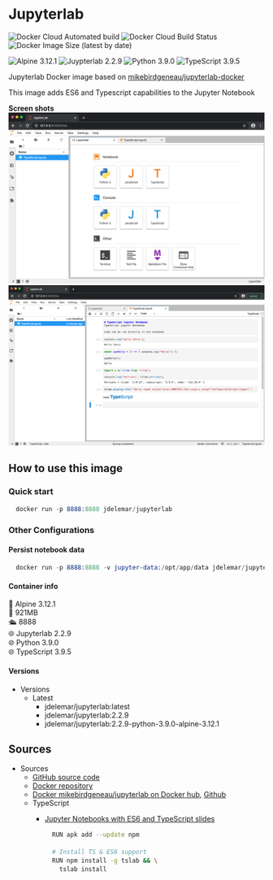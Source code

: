 # Jupyterlab

![Docker Cloud Automated build](https://img.shields.io/docker/cloud/automated/jdelemar/jupyterlab)
![Docker Cloud Build Status](https://img.shields.io/docker/cloud/build/jdelemar/jupyterlab)
![Docker Image Size (latest by date)](https://img.shields.io/docker/image-size/jdelemar/jupyterlab?sort=date)

![Alpine 3.12.1](https://img.shields.io/badge/Alpine-3.12.1-blue.svg?style=flat-square)
![Juypterlab 2.2.9](https://img.shields.io/badge/Jupyterlab-2.2.9-blue.svg?style=flat-square)
![Python 3.9.0](https://img.shields.io/badge/Python-3.9.0-blue.svg?style=flat-square)
![TypeScript 3.9.5](https://img.shields.io/badge/TypeScript-3.9.5-blue.svg?style=flat-square)

Jupyterlab Docker image based on [mikebirdgeneau/jupyterlab-docker](https://github.com/mikebirdgeneau/jupyterlab-docker)

This image adds ES6 and Typescript capabilities to the Jupyter Notebook  

**Screen shots**  
![launcher](https://github.com/JDelemar/dockerfiles/blob/master/jupyterlab/images/JupyterLauncher.png)  
![TypeScript](https://github.com/JDelemar/dockerfiles/blob/master/jupyterlab/images/JupyterTypeScript.png)  

## How to use this image

### Quick start

```s
  docker run -p 8888:8888 jdelemar/jupyterlab
```

### Other Configurations

#### Persist notebook data

```s
  docker run -p 8888:8888 -v jupyter-data:/opt/app/data jdelemar/jupyterlab
```

#### Container info

🐧 Alpine 3.12.1  
📏 921MB  
🛳 8888  
🌐 Jupyterlab 2.2.9  
🌐 Python 3.9.0  
🌐 TypeScript 3.9.5  

#### Versions

- Versions
  - Latest
    - jdelemar/jupyterlab:latest
    - jdelemar/jupyterlab:2.2.9
    - jdelemar/jupyterlab:2.2.9-python-3.9.0-alpine-3.12.1

## Sources

- Sources
  - [GitHub source code](https://github.com/JDelemar/dockerfiles/tree/master/jupyterlab)  
  - [Docker repository](https://hub.docker.com/repository/docker/jdelemar/jupyterlab)  
  - [Docker mikebirdgeneau/jupyterlab on Docker hub](https://hub.docker.com/r/mikebirdgeneau/jupyterlab), [Github](https://github.com/mikebirdgeneau/jupyterlab-docker)
  - TypeScript
    - [Jupyter Notebooks with ES6 and TypeScript slides](https://slides.com/yearofmoo/jupyter-notebooks-with-es6-and-typescript/fullscreen)

      ```bash
        RUN apk add --update npm

        # Install TS & ES6 support
        RUN npm install -g tslab && \
          tslab install
      ```
